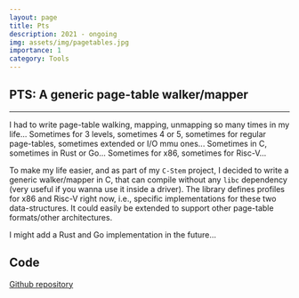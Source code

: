 ```yaml
---
layout: page
title: Pts
description: 2021 - ongoing 
img: assets/img/pagetables.jpg
importance: 1
category: Tools 
---
```


## PTS: A generic page-table walker/mapper

---

I had to write page-table walking, mapping, unmapping so many times in my life...
Sometimes for 3 levels, sometimes 4 or 5, sometimes for regular page-tables, sometimes extended or I/O mmu ones...
Sometimes in C, sometimes in Rust or Go...
Sometimes for x86, sometimes for Risc-V...

To make my life easier, and as part of my `C-Stem` project, I decided to write a generic walker/mapper in C, that can compile without any `libc` dependency (very useful if you wanna use it inside a driver).
The library defines profiles for x86 and Risc-V right now, i.e., specific implementations for these two data-structures.
It could easily be extended to support other page-table formats/other architectures.

I might add a Rust and Go implementation in the future... 

## Code

<a href='https://github.com/aghosn/c-stem/tree/main/pts'>Github repository</a>
